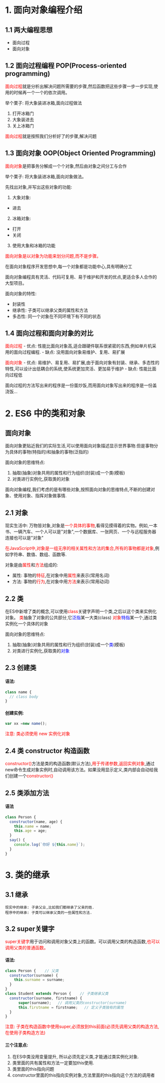 # 1. 面向对象编程介绍

## 1.1 两大编程思想
- 面向过程
- 面向对象

## 1.2 面向过程编程 POP(Process-oriented programming)

<font color=red>面向过程</font>就是分析出解决问题所需要的步骤,然后函数把这些步骤一步一步实现,使用的时候再一个一个的依次调用。

举个栗子: 将大象装进冰箱,面向过程做法
1. 打开冰箱门
2. 大象装进去
3. 关上冰箱门

<font color=red>面向过程</font>就是按照我们分析好了的步骤,解决问题

## 1.3 面向对象 OOP(Object Oriented Programming)
<font color=red>面向对象</font>是把事务分解成一个个对象,然后由对象之间分工与合作

举个栗子: 将大象装进冰箱,面向对象做法。

先找出对象,并写出这些对象的功能:
1. 大象对象:
- 进去
2. 冰箱对象:
- 打开
- 关闭
3. 使用大象和冰箱的功能

<font color=red>面向对象是以对象为功能来划分问题,而不是步骤。</font>

在面向对象程序开发思想中,每一个对象都是功能中心,具有明确分工

面向对象编程具有灵活、代码可复用、易于维护和开发的优点,更适合多人合作的大型项目。

面向对象的特性:
- 封装性
- 继承性: 子类可以继承父类的属性和方法
- 多态性: 同一个对象在不同环境下有不同的状态

## 1.4 面向过程和面向对象的对比
<font color=red>面向过程</font>
    - 优点: 性能比面向对象高,适合跟硬件联系很紧密的东西,例如单片机采用的面向过程编程.
    - 缺点: 没用面向对象易维护、复用、易扩展

<font color=red>面向对象</font>
    - 优点: 易维护、易复用、易扩展,由于面向对象有封装、继承、多态性的特性,可以设计出低耦合的系统,使系统更加灵活、更加易于维护
    - 缺点: 性能比面向过程低


面向过程的方法写出来的程序是一份蛋炒饭,而用面向对象写出来的程序是一份盖浇饭...

# 2. ES6 中的类和对象
## 面向对象
面向对象更贴近我们的实际生活,可以使用面向对象描述显示世界事物.但是事物分为具体的事物(特指的)和抽象的事物(泛指的)

面向对象的思维特点:
1. 抽取(抽象)对象共用的属性和行为组织(封装)成一个类(模板)
2. 对类进行实例化,获取类的对象

面向对象编程,我们考虑的是有哪些对象,按照面向对象的思维特点,不断的创建对象、使用对象、指挥对象做事情.

## 2.1 对象
现实生活中: 万物皆对象,对象是<font color=red>一个具体的事物</font>,看得见摸得着的实物。例如,一本书、一辆汽车、一个人可以是"对象",一个数据库、一张网页、一个与远程服务器连接也可以是"对象"

<font color=red>在JavaScript中,对象是一组无序的相关属性和方法的集合,所有的事物都是对象</font>,例如字符串、数值、数组、函数等.

对象是由<font color=red>属性</font>和<font color=red>方法</font>组成的:
- 属性: 事物的<font color=red>特征</font>,在对象中用<font color=red>属性</font>来表示(常用名词)
- 方法: 事物的<font color=red>行为</font>,在对象中用<font color=red>方法</font>来表示(常用动词)

## 2.2 类
在ES中新增了类的概念,可以使用<font color=red>class</font>关键字声明一个类,之后以这个类来实例化对象。
<font color=red>类</font>抽象了对象的公共部分,它<font color=blue>泛指</font>某一大类(class)
<font color=red>对象</font><font color=blue>特指</font>某一个,通过类实例化一个具体的对象

面向对象的思维特点:
1. 抽取(抽象)对象共用的属性和行为组织(封装)成一个<font color=blue>类</font>(模板)
2. 对类进行实例化,获取类的<font color=blue>对象</font>

## 2.3 创建类
#### 语法:
```js
class name {
  // class body
}
```
#### 创建实例:
```js
var xx =new name();
```

<font color=red>注意: 类必须使用 new 实例化对象</font>

## 2.4 类 constructor 构造函数
<font color=red>constructor()</font>方法是类的构造函数(默认方法),<font color=red>用于传递参数,返回实例对象</font>,通过new命令生成对象实例时,自动调用该方法。如果没用显示定义,类内部会自动给我们创建一个<font color=red>constructor()</font>

## 2.5 类添加方法
#### 语法
```js
class Person {
  constructor(name, age) {
    this.name = name;
    this.age = age;
  }
  say() {
    console.log(`你好 ${this.name}`);
  }
}
```

# 3. 类的继承
## 3.1 继承
    现实中的继承: 子承父业,比如我们都继承了父亲的姓.
    程序中的继承: 子类可以继承父类的一些属性和方法.

## 3.2 super关键字
<font color=red>super关键字</font>用于访问和调用对象父类上的函数。可以调用父类的构造函数,<font color=red>也可以调用父类的普通函数。</font>

#### 语法:
```js
class Person {    // 父类
  constructor(surname) {
    this.surname = surname;
  }
}
class Student extends Person {    // 子类继承父类
  constructor(surname, firstname) {
      super(surname);   // 调用父类的constructor(surname)
      this.firstname = firstname;   // 定义子类独有的属性
  }
}
```

<font color=red>注意: 子类在构造函数中使用super,必须放到this前面(必须先调用父类的构造方法,在使用子类构造方法)</font>

#### 三个注意点:
1. 在ES中类没用变量提升, 所以必须先定义类,才能通过类实例化对象.
2. 类里面的共有属性和方法一定要加this使用.
3. 类里面的this指向问题
4. constructor里面的this指向实例对象,方法里面的this指向这个方法的调用者


